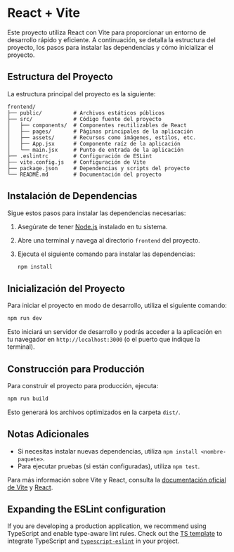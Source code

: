 # React + Vite

Este proyecto utiliza React con Vite para proporcionar un entorno de desarrollo rápido y eficiente. A continuación, se detalla la estructura del proyecto, los pasos para instalar las dependencias y cómo inicializar el proyecto.

## Estructura del Proyecto

La estructura principal del proyecto es la siguiente:

```
frontend/
├── public/          # Archivos estáticos públicos
├── src/             # Código fuente del proyecto
│   ├── components/  # Componentes reutilizables de React
│   ├── pages/       # Páginas principales de la aplicación
│   ├── assets/      # Recursos como imágenes, estilos, etc.
│   ├── App.jsx      # Componente raíz de la aplicación
│   └── main.jsx     # Punto de entrada de la aplicación
├── .eslintrc        # Configuración de ESLint
├── vite.config.js   # Configuración de Vite
├── package.json     # Dependencias y scripts del proyecto
└── README.md        # Documentación del proyecto
```

## Instalación de Dependencias

Sigue estos pasos para instalar las dependencias necesarias:

1. Asegúrate de tener [Node.js](https://nodejs.org/) instalado en tu sistema.
2. Abre una terminal y navega al directorio `frontend` del proyecto.
3. Ejecuta el siguiente comando para instalar las dependencias:

   ```bash
   npm install
   ```

## Inicialización del Proyecto

Para iniciar el proyecto en modo de desarrollo, utiliza el siguiente comando:

```bash
npm run dev
```

Esto iniciará un servidor de desarrollo y podrás acceder a la aplicación en tu navegador en `http://localhost:3000` (o el puerto que indique la terminal).

## Construcción para Producción

Para construir el proyecto para producción, ejecuta:

```bash
npm run build
```

Esto generará los archivos optimizados en la carpeta `dist/`.

## Notas Adicionales

- Si necesitas instalar nuevas dependencias, utiliza `npm install <nombre-paquete>`.
- Para ejecutar pruebas (si están configuradas), utiliza `npm test`.

Para más información sobre Vite y React, consulta la [documentación oficial de Vite](https://vitejs.dev/) y [React](https://reactjs.org/).

## Expanding the ESLint configuration

If you are developing a production application, we recommend using TypeScript and enable type-aware lint rules. Check out the [TS template](https://github.com/vitejs/vite/tree/main/packages/create-vite/template-react-ts) to integrate TypeScript and [`typescript-eslint`](https://typescript-eslint.io) in your project.
